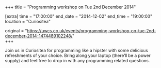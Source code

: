 +++
title = "Programming workshop on Tue 2nd December 2014"

[extra]
time = "17:00:00"
end_date = "2014-12-02"
end_time = "19:00:00"
location = "Curiositea"

original = "https://uwcs.co.uk/events/programming-workshop-on-tue-2nd-december-2014-1474489102248/"    
+++

Join us in Curiositea for programming like a hipster with some delicious refreshments of your choice. Bring along your laptop (there’ll be a power supply) and feel free to drop in with any programming related questions.

